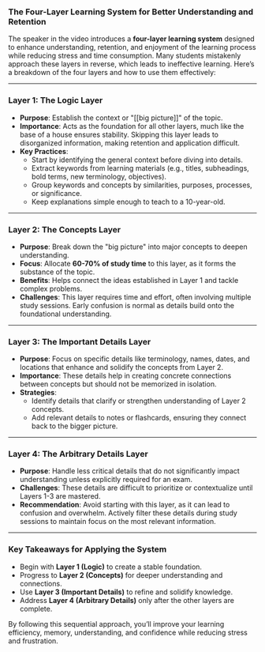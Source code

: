 
### The Four-Layer Learning System for Better Understanding and Retention

The speaker in the video introduces a **four-layer learning system** designed to enhance understanding, retention, and enjoyment of the learning process while reducing stress and time consumption. Many students mistakenly approach these layers in reverse, which leads to ineffective learning. Here’s a breakdown of the four layers and how to use them effectively:

---

### **Layer 1: The Logic Layer**

- **Purpose**: Establish the context or "[[big picture]]" of the topic.
- **Importance**: Acts as the foundation for all other layers, much like the base of a house ensures stability. Skipping this layer leads to disorganized information, making retention and application difficult.
- **Key Practices**:
    - Start by identifying the general context before diving into details.
    - Extract keywords from learning materials (e.g., titles, subheadings, bold terms, new terminology, objectives).
    - Group keywords and concepts by similarities, purposes, processes, or significance.
    - Keep explanations simple enough to teach to a 10-year-old.

---

### **Layer 2: The Concepts Layer**

- **Purpose**: Break down the "big picture" into major concepts to deepen understanding.
- **Focus**: Allocate **60-70% of study time** to this layer, as it forms the substance of the topic.
- **Benefits**: Helps connect the ideas established in Layer 1 and tackle complex problems.
- **Challenges**: This layer requires time and effort, often involving multiple study sessions. Early confusion is normal as details build onto the foundational understanding.

---

### **Layer 3: The Important Details Layer**

- **Purpose**: Focus on specific details like terminology, names, dates, and locations that enhance and solidify the concepts from Layer 2.
- **Importance**: These details help in creating concrete connections between concepts but should not be memorized in isolation.
- **Strategies**:
    - Identify details that clarify or strengthen understanding of Layer 2 concepts.
    - Add relevant details to notes or flashcards, ensuring they connect back to the bigger picture.

---

### **Layer 4: The Arbitrary Details Layer**

- **Purpose**: Handle less critical details that do not significantly impact understanding unless explicitly required for an exam.
- **Challenges**: These details are difficult to prioritize or contextualize until Layers 1-3 are mastered.
- **Recommendation**: Avoid starting with this layer, as it can lead to confusion and overwhelm. Actively filter these details during study sessions to maintain focus on the most relevant information.

---

### **Key Takeaways for Applying the System**

- Begin with **Layer 1 (Logic)** to create a stable foundation.
- Progress to **Layer 2 (Concepts)** for deeper understanding and connections.
- Use **Layer 3 (Important Details)** to refine and solidify knowledge.
- Address **Layer 4 (Arbitrary Details)** only after the other layers are complete.

By following this sequential approach, you’ll improve your learning efficiency, memory, understanding, and confidence while reducing stress and frustration.